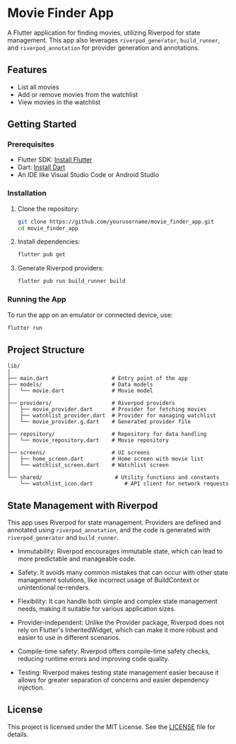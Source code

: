 # Movie Finder App

A Flutter application for finding movies, utilizing Riverpod for state management. This app also leverages `riverpod_generator`, `build_runner`, and `riverpod_annotation` for provider generation and annotations.

## Features

- List all movies
- Add or remove movies from the watchlist
- View movies in the watchlist

## Getting Started

### Prerequisites

- Flutter SDK: [Install Flutter](https://flutter.dev/docs/get-started/install)
- Dart: [Install Dart](https://dart.dev/get-dart)
- An IDE like Visual Studio Code or Android Studio

### Installation

1. Clone the repository:
    ```sh
    git clone https://github.com/yourusername/movie_finder_app.git
    cd movie_finder_app
    ```

2. Install dependencies:
    ```sh
    flutter pub get
    ```

3. Generate Riverpod providers:
    ```sh
    flutter pub run build_runner build
    ```

### Running the App

To run the app on an emulator or connected device, use:
```sh
flutter run
```

## Project Structure

```
lib/
│
├── main.dart                    # Entry point of the app
├── models/                      # Data models
│   └── movie.dart               # Movie model
│
├── providers/                   # Riverpod providers
│   ├── movie_provider.dart      # Provider for fetching movies
│   ├── watchlist_provider.dart  # Provider for managing watchlist
│   └── movie_provider.g.dart    # Generated provider file
│
├── repository/                  # Repository for data handling
│   └── movie_repository.dart    # Movie repository
│
├── screens/                     # UI screens
│   ├── home_screen.dart         # Home screen with movie list
│   └── watchlist_screen.dart    # Watchlist screen
│
└── shared/                       # Utility functions and constants
    └── watchlist_icon.dart          # API client for network requests
```

## State Management with Riverpod

This app uses Riverpod for state management. Providers are defined and annotated using `riverpod_annotation`, and the code is generated with `riverpod_generator` and `build_runner`.

- Immutability: Riverpod encourages immutable state, which can lead to more predictable and manageable code.

- Safety: It avoids many common mistakes that can occur with other state management solutions, like incorrect usage of BuildContext or unintentional re-renders.

- Flexibility: It can handle both simple and complex state management needs, making it suitable for various application sizes.

- Provider-independent: Unlike the Provider package, Riverpod does not rely on Flutter's InheritedWidget, which can make it more robust and easier to use in different scenarios.

- Compile-time safety: Riverpod offers compile-time safety checks, reducing runtime errors and improving code quality.

- Testing: Riverpod makes testing state management easier because it allows for greater separation of concerns and easier dependency injection.

## License

This project is licensed under the MIT License. See the [LICENSE](LICENSE) file for details.
